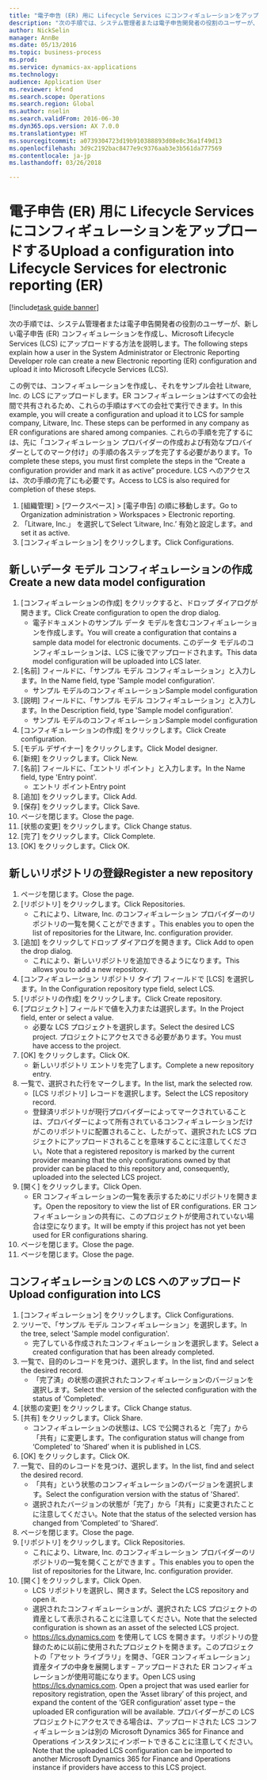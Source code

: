 ```yaml
--- 
title: "電子申告 (ER) 用に Lifecycle Services にコンフィギュレーションをアップロードする"
description: "次の手順では、システム管理者または電子申告開発者の役割のユーザーが、新しい電子申告 (ER) コンフィギュレーションを作成し、Microsoft Lifecycle Services (LCS) にアップロードする方法を説明します。"
author: NickSelin
manager: AnnBe
ms.date: 05/13/2016
ms.topic: business-process
ms.prod: 
ms.service: dynamics-ax-applications
ms.technology: 
audience: Application User
ms.reviewer: kfend
ms.search.scope: Operations
ms.search.region: Global
ms.author: nselin
ms.search.validFrom: 2016-06-30
ms.dyn365.ops.version: AX 7.0.0
ms.translationtype: HT
ms.sourcegitcommit: a0739304723d19b910388893d08e8c36a1f49d13
ms.openlocfilehash: 3d9c2192bac8477e9c9376aab3e3b561da777569
ms.contentlocale: ja-jp
ms.lasthandoff: 03/26/2018

---
```

# <a name="upload-a-configuration-into-lifecycle-services-for-electronic-reporting-er"></a><span data-ttu-id="ffa37-103">電子申告 (ER) 用に Lifecycle Services にコンフィギュレーションをアップロードする</span><span class="sxs-lookup"><span data-stu-id="ffa37-103">Upload a configuration into Lifecycle Services for electronic reporting (ER)</span></span>

[!include[task guide banner](../../includes/task-guide-banner.md)]

<span data-ttu-id="ffa37-104">次の手順では、システム管理者または電子申告開発者の役割のユーザーが、新しい電子申告 (ER) コンフィギュレーションを作成し、Microsoft Lifecycle Services (LCS) にアップロードする方法を説明します。</span><span class="sxs-lookup"><span data-stu-id="ffa37-104">The following steps explain how a user in the System Administrator or Electronic Reporting Developer role can create a new Electronic reporting (ER) configuration and upload it into Microsoft Lifecycle Services (LCS).</span></span>

<span data-ttu-id="ffa37-105">この例では、コンフィギュレーションを作成し、それをサンプル会社 Litware, Inc. の LCS にアップロードします。ER コンフィギュレーションはすべての会社間で共有されるため、これらの手順はすべての会社で実行できます。</span><span class="sxs-lookup"><span data-stu-id="ffa37-105">In this example, you will create a configuration and upload it to LCS for sample company, Litware, Inc. These steps can be performed in any company as ER configurations are shared among companies.</span></span> <span data-ttu-id="ffa37-106">これらの手順を完了するには、先に「コンフィギュレーション プロバイダーの作成および有効なプロバイダーとしてのマーク付け」の手順の各ステップを完了する必要があります。</span><span class="sxs-lookup"><span data-stu-id="ffa37-106">To complete these steps, you must first complete the steps in the “Create a configuration provider and mark it as active” procedure.</span></span> <span data-ttu-id="ffa37-107">LCS へのアクセスは、次の手順の完了にも必要です。</span><span class="sxs-lookup"><span data-stu-id="ffa37-107">Access to LCS is also required for completion of these steps.</span></span>

1. <span data-ttu-id="ffa37-108">[組織管理] > [ワークスペース] > [電子申告] の順に移動します。</span><span class="sxs-lookup"><span data-stu-id="ffa37-108">Go to Organization administration > Workspaces > Electronic reporting.</span></span>
2. <span data-ttu-id="ffa37-109">「Litware, Inc.」 を選択して</span><span class="sxs-lookup"><span data-stu-id="ffa37-109">Select ‘Litware, Inc.’</span></span> <span data-ttu-id="ffa37-110">有効と設定します。</span><span class="sxs-lookup"><span data-stu-id="ffa37-110">and set it as active.</span></span>
3. <span data-ttu-id="ffa37-111">[コンフィギュレーション] をクリックします。</span><span class="sxs-lookup"><span data-stu-id="ffa37-111">Click Configurations.</span></span>

## <a name="create-a-new-data-model-configuration"></a><span data-ttu-id="ffa37-112">新しいデータ モデル コンフィギュレーションの作成</span><span class="sxs-lookup"><span data-stu-id="ffa37-112">Create a new data model configuration</span></span>
1. <span data-ttu-id="ffa37-113">[コンフィギュレーションの作成] をクリックすると、ドロップ ダイアログが開きます。</span><span class="sxs-lookup"><span data-stu-id="ffa37-113">Click Create configuration to open the drop dialog.</span></span>
    * <span data-ttu-id="ffa37-114">電子ドキュメントのサンプル データ モデルを含むコンフィギュレーションを作成します。</span><span class="sxs-lookup"><span data-stu-id="ffa37-114">You will create a configuration that contains a sample data model for electronic documents.</span></span> <span data-ttu-id="ffa37-115">このデータ モデルのコンフィギュレーションは、LCS に後でアップロードされます。</span><span class="sxs-lookup"><span data-stu-id="ffa37-115">This data model configuration will be uploaded into LCS later.</span></span>  
2. <span data-ttu-id="ffa37-116">[名前] フィールドに、「サンプル モデル コンフィギュレーション」と入力します。</span><span class="sxs-lookup"><span data-stu-id="ffa37-116">In the Name field, type 'Sample model configuration'.</span></span>
    * <span data-ttu-id="ffa37-117">サンプル モデルのコンフィギュレーション</span><span class="sxs-lookup"><span data-stu-id="ffa37-117">Sample model configuration</span></span>  
3. <span data-ttu-id="ffa37-118">[説明] フィールドに、「サンプル モデル コンフィギュレーション」と入力します。</span><span class="sxs-lookup"><span data-stu-id="ffa37-118">In the Description field, type 'Sample model configuration'.</span></span>
    * <span data-ttu-id="ffa37-119">サンプル モデルのコンフィギュレーション</span><span class="sxs-lookup"><span data-stu-id="ffa37-119">Sample model configuration</span></span>  
4. <span data-ttu-id="ffa37-120">[コンフィギュレーションの作成] をクリックします。</span><span class="sxs-lookup"><span data-stu-id="ffa37-120">Click Create configuration.</span></span>
5. <span data-ttu-id="ffa37-121">[モデル デザイナー] をクリックします。</span><span class="sxs-lookup"><span data-stu-id="ffa37-121">Click Model designer.</span></span>
6. <span data-ttu-id="ffa37-122">[新規] をクリックします。</span><span class="sxs-lookup"><span data-stu-id="ffa37-122">Click New.</span></span>
7. <span data-ttu-id="ffa37-123">[名前] フィールドに、「エントリ ポイント」と入力します。</span><span class="sxs-lookup"><span data-stu-id="ffa37-123">In the Name field, type 'Entry point'.</span></span>
    * <span data-ttu-id="ffa37-124">エントリ ポイント</span><span class="sxs-lookup"><span data-stu-id="ffa37-124">Entry point</span></span>  
8. <span data-ttu-id="ffa37-125">[追加] をクリックします。</span><span class="sxs-lookup"><span data-stu-id="ffa37-125">Click Add.</span></span>
9. <span data-ttu-id="ffa37-126">[保存] をクリックします。</span><span class="sxs-lookup"><span data-stu-id="ffa37-126">Click Save.</span></span>
10. <span data-ttu-id="ffa37-127">ページを閉じます。</span><span class="sxs-lookup"><span data-stu-id="ffa37-127">Close the page.</span></span>
11. <span data-ttu-id="ffa37-128">[状態の変更] をクリックします。</span><span class="sxs-lookup"><span data-stu-id="ffa37-128">Click Change status.</span></span>
12. <span data-ttu-id="ffa37-129">[完了] をクリックします。</span><span class="sxs-lookup"><span data-stu-id="ffa37-129">Click Complete.</span></span>
13. <span data-ttu-id="ffa37-130">[OK] をクリックします。</span><span class="sxs-lookup"><span data-stu-id="ffa37-130">Click OK.</span></span>

## <a name="register-a-new--repository"></a><span data-ttu-id="ffa37-131">新しいリポジトリの登録</span><span class="sxs-lookup"><span data-stu-id="ffa37-131">Register a new  repository</span></span>
1. <span data-ttu-id="ffa37-132">ページを閉じます。</span><span class="sxs-lookup"><span data-stu-id="ffa37-132">Close the page.</span></span>
2. <span data-ttu-id="ffa37-133">[リポジトリ] をクリックします。</span><span class="sxs-lookup"><span data-stu-id="ffa37-133">Click Repositories.</span></span>
    * <span data-ttu-id="ffa37-134">これにより、Litware, Inc. のコンフィギュレーション プロバイダーのリポジトリの一覧を開くことができます 。</span><span class="sxs-lookup"><span data-stu-id="ffa37-134">This enables you to open the list of repositories for the Litware, Inc. configuration provider.</span></span>  
3. <span data-ttu-id="ffa37-135">[追加] をクリックしてドロップ ダイアログを開きます。</span><span class="sxs-lookup"><span data-stu-id="ffa37-135">Click Add to open the drop dialog.</span></span>
    * <span data-ttu-id="ffa37-136">これにより、新しいリポジトリを追加できるようになります。</span><span class="sxs-lookup"><span data-stu-id="ffa37-136">This allows you to add a new repository.</span></span>  
4. <span data-ttu-id="ffa37-137">[コンフィギュレーション リポジトリ タイプ] フィールドで [LCS] を選択します。</span><span class="sxs-lookup"><span data-stu-id="ffa37-137">In the Configuration repository type field, select LCS.</span></span>
5. <span data-ttu-id="ffa37-138">[リポジトリの作成] をクリックします。</span><span class="sxs-lookup"><span data-stu-id="ffa37-138">Click Create repository.</span></span>
6. <span data-ttu-id="ffa37-139">[プロジェクト] フィールドで値を入力または選択します。</span><span class="sxs-lookup"><span data-stu-id="ffa37-139">In the Project field, enter or select a value.</span></span>
    * <span data-ttu-id="ffa37-140">必要な LCS プロジェクトを選択します。</span><span class="sxs-lookup"><span data-stu-id="ffa37-140">Select the desired LCS project.</span></span> <span data-ttu-id="ffa37-141">プロジェクトにアクセスできる必要があります。</span><span class="sxs-lookup"><span data-stu-id="ffa37-141">You must have access to the project.</span></span>  
7. <span data-ttu-id="ffa37-142">[OK] をクリックします。</span><span class="sxs-lookup"><span data-stu-id="ffa37-142">Click OK.</span></span>
    * <span data-ttu-id="ffa37-143">新しいリポジトリ エントリを完了します。</span><span class="sxs-lookup"><span data-stu-id="ffa37-143">Complete a new repository entry.</span></span>  
8. <span data-ttu-id="ffa37-144">一覧で、選択された行をマークします。</span><span class="sxs-lookup"><span data-stu-id="ffa37-144">In the list, mark the selected row.</span></span>
    * <span data-ttu-id="ffa37-145">[LCS リポジトリ] レコードを選択します。</span><span class="sxs-lookup"><span data-stu-id="ffa37-145">Select the LCS repository record.</span></span>  
    * <span data-ttu-id="ffa37-146">登録済リポジトリが現行プロバイダーによってマークされていることは、プロバイダーによって所有されているコンフィギュレーションだけがこのリポジトリに配置されること、したがって、選択された LCS プロジェクトにアップロードされることを意味することに注意してください。</span><span class="sxs-lookup"><span data-stu-id="ffa37-146">Note that a registered repository is marked by the current provider meaning that the only configurations owned by that provider can be placed to this repository and, consequently, uploaded into the selected LCS project.</span></span>  
9. <span data-ttu-id="ffa37-147">[開く] をクリックします。</span><span class="sxs-lookup"><span data-stu-id="ffa37-147">Click Open.</span></span>
    * <span data-ttu-id="ffa37-148">ER コンフィギュレーションの一覧を表示するためにリポジトリを開きます。</span><span class="sxs-lookup"><span data-stu-id="ffa37-148">Open the repository to view the list of ER configurations.</span></span> <span data-ttu-id="ffa37-149">ER コンフィギュレーションの共有に、このプロジェクトが使用されていない場合は空になります。</span><span class="sxs-lookup"><span data-stu-id="ffa37-149">It will be empty if this project has not yet been used for ER configurations sharing.</span></span>  
10. <span data-ttu-id="ffa37-150">ページを閉じます。</span><span class="sxs-lookup"><span data-stu-id="ffa37-150">Close the page.</span></span>
11. <span data-ttu-id="ffa37-151">ページを閉じます。</span><span class="sxs-lookup"><span data-stu-id="ffa37-151">Close the page.</span></span>

## <a name="upload-configuration-into-lcs"></a><span data-ttu-id="ffa37-152">コンフィギュレーションの LCS へのアップロード</span><span class="sxs-lookup"><span data-stu-id="ffa37-152">Upload configuration into LCS</span></span>
1. <span data-ttu-id="ffa37-153">[コンフィギュレーション] をクリックします。</span><span class="sxs-lookup"><span data-stu-id="ffa37-153">Click Configurations.</span></span>
2. <span data-ttu-id="ffa37-154">ツリーで、「サンプル モデル コンフィギュレーション」を選択します。</span><span class="sxs-lookup"><span data-stu-id="ffa37-154">In the tree, select 'Sample model configuration'.</span></span>
    * <span data-ttu-id="ffa37-155">完了している作成されたコンフィギュレーションを選択します。</span><span class="sxs-lookup"><span data-stu-id="ffa37-155">Select a created configuration that has been already completed.</span></span>  
3. <span data-ttu-id="ffa37-156">一覧で、目的のレコードを見つけ、選択します。</span><span class="sxs-lookup"><span data-stu-id="ffa37-156">In the list, find and select the desired record.</span></span>
    * <span data-ttu-id="ffa37-157">「完了済」の状態の選択されたコンフィギュレーションのバージョンを選択します。</span><span class="sxs-lookup"><span data-stu-id="ffa37-157">Select the version of the selected configuration with the status of ‘Completed’.</span></span>  
4. <span data-ttu-id="ffa37-158">[状態の変更] をクリックします。</span><span class="sxs-lookup"><span data-stu-id="ffa37-158">Click Change status.</span></span>
5. <span data-ttu-id="ffa37-159">[共有] をクリックします。</span><span class="sxs-lookup"><span data-stu-id="ffa37-159">Click Share.</span></span>
    * <span data-ttu-id="ffa37-160">コンフィギュレーションの状態は、LCS で公開されると「完了」から「共有」に変更します。</span><span class="sxs-lookup"><span data-stu-id="ffa37-160">The configuration status will change from ‘Completed’ to ‘Shared’ when it is published in LCS.</span></span>  
6. <span data-ttu-id="ffa37-161">[OK] をクリックします。</span><span class="sxs-lookup"><span data-stu-id="ffa37-161">Click OK.</span></span>
7. <span data-ttu-id="ffa37-162">一覧で、目的のレコードを見つけ、選択します。</span><span class="sxs-lookup"><span data-stu-id="ffa37-162">In the list, find and select the desired record.</span></span>
    * <span data-ttu-id="ffa37-163">「共有」という状態のコンフィギュレーションのバージョンを選択します。</span><span class="sxs-lookup"><span data-stu-id="ffa37-163">Select the configuration version with the status of 'Shared'.</span></span>  
    * <span data-ttu-id="ffa37-164">選択されたバージョンの状態が「完了」から「共有」に変更されたことに注意してください。</span><span class="sxs-lookup"><span data-stu-id="ffa37-164">Note that the status of the selected version has changed from ‘Completed’ to ‘Shared’.</span></span>  
8. <span data-ttu-id="ffa37-165">ページを閉じます。</span><span class="sxs-lookup"><span data-stu-id="ffa37-165">Close the page.</span></span>
9. <span data-ttu-id="ffa37-166">[リポジトリ] をクリックします。</span><span class="sxs-lookup"><span data-stu-id="ffa37-166">Click Repositories.</span></span>
    * <span data-ttu-id="ffa37-167">これにより、Litware, Inc. のコンフィギュレーション プロバイダーのリポジトリの一覧を開くことができます 。</span><span class="sxs-lookup"><span data-stu-id="ffa37-167">This enables you to open the list of repositories for the Litware, Inc. configuration provider.</span></span>  
10. <span data-ttu-id="ffa37-168">[開く] をクリックします。</span><span class="sxs-lookup"><span data-stu-id="ffa37-168">Click Open.</span></span>
    * <span data-ttu-id="ffa37-169">LCS リポジトリを選択し、開きます。</span><span class="sxs-lookup"><span data-stu-id="ffa37-169">Select the LCS repository and open it.</span></span>  
    * <span data-ttu-id="ffa37-170">選択されたコンフィギュレーションが、選択された LCS プロジェクトの資産として表示されることに注意してください。</span><span class="sxs-lookup"><span data-stu-id="ffa37-170">Note that the selected configuration is shown as an asset of the selected LCS project.</span></span>  
    * <span data-ttu-id="ffa37-171">https://lcs.dynamics.com を使用して LCS を開きます。リポジトリの登録のために以前に使用されたプロジェクトを開きます。このプロジェクトの「アセット ライブラリ」を開き、「GER コンフィギュレーション」資産タイプの中身を展開します – アップロードされた ER コンフィギュレーションが使用可能になります。</span><span class="sxs-lookup"><span data-stu-id="ffa37-171">Open LCS using https://lcs.dynamics.com. Open a project that was used earlier for repository registration, open the ‘Asset library’ of this project, and expand the content of the ‘GER configuration’ asset type – the uploaded ER configuration will be available.</span></span> <span data-ttu-id="ffa37-172">プロバイダーがこの LCS プロジェクトにアクセスできる場合は、アップロードされた LCS コンフィギュレーションは別の Microsoft Dynamics 365 for Finance and Operations インスタンスにインポートできることに注意してください。</span><span class="sxs-lookup"><span data-stu-id="ffa37-172">Note that the uploaded LCS configuration can be imported to another Microsoft Dynamics 365 for Finance and Operations instance if providers have access to this LCS project.</span></span>  


